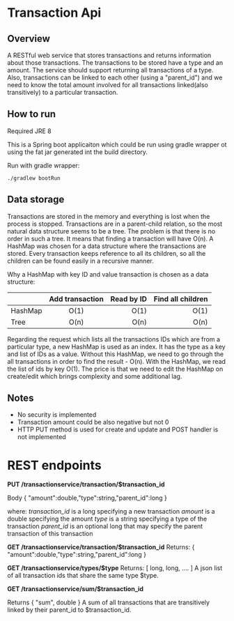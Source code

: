 # Transaction Api

## Overview
A RESTful web service that stores transactions and returns information about those transactions.
The transactions to be stored have a type and an amount. The service should support returning all
transactions of a type. Also, transactions can be linked to each other (using a "parent_id") and we
need to know the total amount involved for all transactions linked(also transitively) to a particular transaction.

## How to run
Required JRE 8

This is a Spring boot applicaiton which could be run using gradle wrapper ot using the fat jar generated int the build directory.

Run with gradle wrapper:
```shell
./gradlew bootRun
```

## Data storage
Transactions are stored in the memory and everything is lost when the process is stopped.
Transactions are in a parent-child relation, so the most natural data structure seems to be a tree. The problem is that there is no order in such a tree. It means that finding a transaction will have O(n). A HashMap was chosen for a data structure where the transactions are stored. Every transaction keeps reference to all its children, so all the children can be found easily in a recursive manner.

Why a HashMap with key ID and value transaction is chosen as a data structure:

|         | Add transaction | Read by ID | Find all children |
| --------|:---------------:| ----------:| -----------------:|
| HashMap | O(1)            | O(1)       | O(1)              |
| Tree    | O(n)            |  O(n)      | O(n)              |

Regarding the request which lists all the transactions IDs which are from a particular type, a new HashMap is used as an index. It has the type as a key and list of IDs as a value. Without this HashMap, we need to go through the all transactions in order to find the result - O(n). With the HashMap, we read the list of ids by key O(1). The price is that we need to edit the HashMap on create/edit which brings complexity and some additional lag.

## Notes
* No security is implemented
* Transaction amount could be also negative but not 0
* HTTP PUT method is used for create and update and POST handler is not implemented

# REST endpoints
__PUT /transactionservice/transaction/$transaction_id__

Body
{ "amount":double,"type":string,"parent_id":long }

where:
*transaction_id* is a long specifying a new transaction
*amount* is a double specifying the amount
*type* is a string specifying a type of the transaction
*parent_id* is an optional long that may specify the parent transaction of this transaction

__GET /transactionservice/transaction/$transaction_id__
Returns:
{ "amount":double,"type":string,"parent_id":long }

__GET /transactionservice/types/$type__
Returns:
[ long, long, .... ]
A json list of all transaction ids that share the same type $type.

__GET /transactionservice/sum/$transaction_id__

Returns
{ "sum", double }
A sum of all transactions that are transitively linked by their parent_id to $transaction_id.

